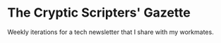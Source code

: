 # The Cryptic Scripters' Gazette

Weekly iterations for a tech newsletter that I share with my workmates.
